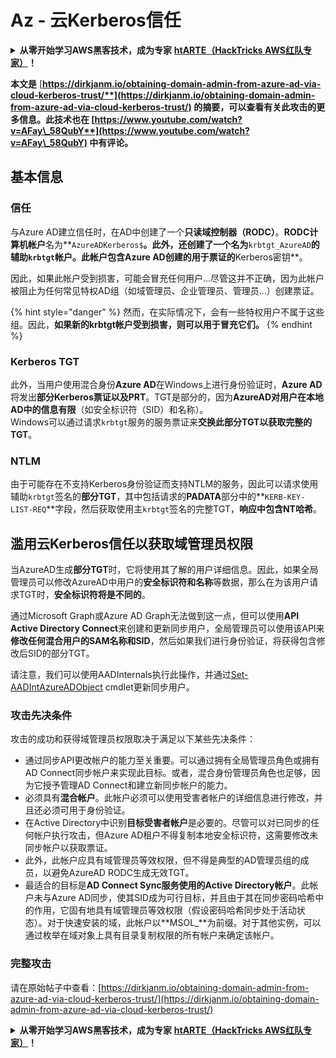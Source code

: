 # Az - 云Kerberos信任

<details>

<summary><strong>从零开始学习AWS黑客技术，成为专家</strong> <a href="https://training.hacktricks.xyz/courses/arte"><strong>htARTE（HackTricks AWS红队专家）</strong></a><strong>！</strong></summary>

支持HackTricks的其他方式：

* 如果您想看到您的**公司在HackTricks中做广告**或**下载PDF格式的HackTricks**，请查看[**订阅计划**](https://github.com/sponsors/carlospolop)!
* 获取[**官方PEASS & HackTricks周边产品**](https://peass.creator-spring.com)
* 探索[**PEASS家族**](https://opensea.io/collection/the-peass-family)，我们的独家[**NFTs**](https://opensea.io/collection/the-peass-family)
* **加入** 💬 [**Discord群**](https://discord.gg/hRep4RUj7f) 或 [**电报群**](https://t.me/peass) 或 **关注**我们的**Twitter** 🐦 [**@hacktricks_live**](https://twitter.com/hacktricks_live)**。**
* 通过向[**HackTricks**](https://github.com/carlospolop/hacktricks)和[**HackTricks Cloud**](https://github.com/carlospolop/hacktricks-cloud) github仓库提交PR来分享您的黑客技巧。

</details>

**本文是** [**https://dirkjanm.io/obtaining-domain-admin-from-azure-ad-via-cloud-kerberos-trust/**](https://dirkjanm.io/obtaining-domain-admin-from-azure-ad-via-cloud-kerberos-trust/) **的摘要，可以查看有关此攻击的更多信息。此技术也在** [**https://www.youtube.com/watch?v=AFay\_58QubY**](https://www.youtube.com/watch?v=AFay\_58QubY)** 中有评论。**

## 基本信息

### 信任

与Azure AD建立信任时，在AD中创建了一个**只读域控制器（RODC）**。**RODC计算机帐户**名为**`AzureADKerberos$`**。此外，还创建了一个名为**`krbtgt_AzureAD`**的辅助`krbtgt`帐户。此帐户包含Azure AD创建的用于票证的**Kerberos密钥**。

因此，如果此帐户受到损害，可能会冒充任何用户...尽管这并不正确，因为此帐户被阻止为任何常见特权AD组（如域管理员、企业管理员、管理员...）创建票证。

{% hint style="danger" %}
然而，在实际情况下，会有一些特权用户不属于这些组。因此，**如果新的krbtgt帐户受到损害，则可以用于冒充它们。**
{% endhint %}

### Kerberos TGT

此外，当用户使用混合身份**Azure AD**在Windows上进行身份验证时，**Azure AD**将发出**部分Kerberos票证以及PRT**。TGT是部分的，因为**AzureAD对用户在本地AD中的信息有限**（如安全标识符（SID）和名称）。\
Windows可以通过请求`krbtgt`服务的服务票证来**交换此部分TGT以获取完整的TGT**。&#x20;

### NTLM

由于可能存在不支持Kerberos身份验证而支持NTLM的服务，因此可以请求使用辅助`krbtgt`签名的**部分TGT**，其中包括请求的**PADATA**部分中的**`KERB-KEY-LIST-REQ`**字段，然后获取使用主`krbtgt`签名的完整TGT，**响应中包含NT哈希**。

## 滥用云Kerberos信任以获取域管理员权限 <a href="#abusing-cloud-kerberos-trust-to-obtain-domain-admin" id="abusing-cloud-kerberos-trust-to-obtain-domain-admin"></a>

当AzureAD生成**部分TGT**时，它将使用其了解的用户详细信息。因此，如果全局管理员可以修改AzureAD中用户的**安全标识符和名称**等数据，那么在为该用户请求TGT时，**安全标识符将是不同的**。

通过Microsoft Graph或Azure AD Graph无法做到这一点，但可以使用**API Active Directory Connect**来创建和更新同步用户，全局管理员可以使用该API来**修改任何混合用户的SAM名称和SID**，然后如果我们进行身份验证，将获得包含修改后SID的部分TGT。

请注意，我们可以使用AADInternals执行此操作，并通过[Set-AADIntAzureADObject](https://aadinternals.com/aadinternals/#set-aadintazureadobject-a) cmdlet更新同步用户。

### 攻击先决条件 <a href="#attack-prerequisites" id="attack-prerequisites"></a>

攻击的成功和获得域管理员权限取决于满足以下某些先决条件：

* 通过同步API更改帐户的能力至关重要。可以通过拥有全局管理员角色或拥有AD Connect同步帐户来实现此目标。或者，混合身份管理员角色也足够，因为它授予管理AD Connect和建立新同步帐户的能力。
* 必须具有**混合帐户**。此帐户必须可以使用受害者帐户的详细信息进行修改，并且还必须可用于身份验证。
* 在Active Directory中识别**目标受害者帐户**是必要的。尽管可以对已同步的任何帐户执行攻击，但Azure AD租户不得复制本地安全标识符，这需要修改未同步帐户以获取票证。
* 此外，此帐户应具有域管理员等效权限，但不得是典型的AD管理员组的成员，以避免AzureAD RODC生成无效TGT。
* 最适合的目标是**AD Connect Sync服务使用的Active Directory帐户**。此帐户未与Azure AD同步，使其SID成为可行目标，并且由于其在同步密码哈希中的作用，它固有地具有域管理员等效权限（假设密码哈希同步处于活动状态）。对于快速安装的域，此帐户以**MSOL\_**为前缀。对于其他实例，可以通过枚举在域对象上具有目录复制权限的所有帐户来确定该帐户。

### 完整攻击 <a href="#the-full-attack" id="the-full-attack"></a>

请在原始帖子中查看：[https://dirkjanm.io/obtaining-domain-admin-from-azure-ad-via-cloud-kerberos-trust/](https://dirkjanm.io/obtaining-domain-admin-from-azure-ad-via-cloud-kerberos-trust/)

<details>

<summary><strong>从零开始学习AWS黑客技术，成为专家</strong> <a href="https://training.hacktricks.xyz/courses/arte"><strong>htARTE（HackTricks AWS红队专家）</strong></a><strong>！</strong></summary>

支持HackTricks的其他方式：

* 如果您想看到您的**公司在HackTricks中做广告**或**下载PDF格式的HackTricks**，请查看[**订阅计划**](https://github.com/sponsors/carlospolop)!
* 获取[**官方PEASS & HackTricks周边产品**](https://peass.creator-spring.com)
* 探索[**PEASS家族**](https://opensea.io/collection/the-peass-family)，我们的独家[**NFTs**](https://opensea.io/collection/the-peass-family)
* **加入** 💬 [**Discord群**](https://discord.gg/hRep4RUj7f) 或 [**电报群**](https://t.me/peass) 或 **关注**我们的**Twitter** 🐦 [**@hacktricks_live**](https://twitter.com/hacktricks_live)**。**
* 通过向[**HackTricks**](https://github.com/carlospolop/hacktricks)和[**HackTricks Cloud**](https://github.com/carlospolop/hacktricks-cloud) github仓库提交PR来分享您的黑客技巧。

</details>
